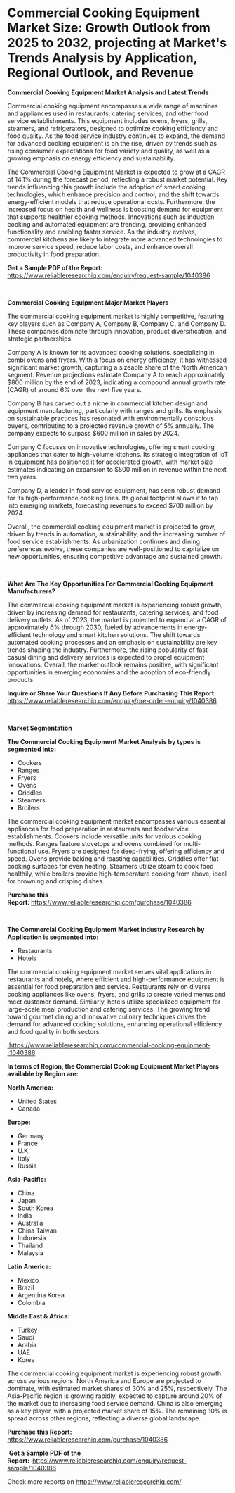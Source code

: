 <p><h1>Commercial Cooking Equipment Market Size: Growth Outlook from 2025 to 2032, projecting at Market's Trends Analysis by Application, Regional Outlook, and Revenue</h1></p><p><strong>Commercial Cooking Equipment Market Analysis and Latest Trends</strong></p>
<p><p>Commercial cooking equipment encompasses a wide range of machines and appliances used in restaurants, catering services, and other food service establishments. This equipment includes ovens, fryers, grills, steamers, and refrigerators, designed to optimize cooking efficiency and food quality. As the food service industry continues to expand, the demand for advanced cooking equipment is on the rise, driven by trends such as rising consumer expectations for food variety and quality, as well as a growing emphasis on energy efficiency and sustainability.</p><p>The Commercial Cooking Equipment Market is expected to grow at a CAGR of 14.1% during the forecast period, reflecting a robust market potential. Key trends influencing this growth include the adoption of smart cooking technologies, which enhance precision and control, and the shift towards energy-efficient models that reduce operational costs. Furthermore, the increased focus on health and wellness is boosting demand for equipment that supports healthier cooking methods. Innovations such as induction cooking and automated equipment are trending, providing enhanced functionality and enabling faster service. As the industry evolves, commercial kitchens are likely to integrate more advanced technologies to improve service speed, reduce labor costs, and enhance overall productivity in food preparation.</p></p>
<p><strong>Get a Sample PDF of the Report:&nbsp;</strong> <a href="https://www.reliableresearchiq.com/enquiry/request-sample/1040386?utm_campaign=3519&utm_medium=2&utm_source=Github&utm_content=ia&utm_term=08042025&utm_id=commercial-cooking-equipment">https://www.reliableresearchiq.com/enquiry/request-sample/1040386</a></p>
<p>&nbsp;</p>
<p><strong>Commercial Cooking Equipment Major Market Players</strong></p>
<p><p>The commercial cooking equipment market is highly competitive, featuring key players such as Company A, Company B, Company C, and Company D. These companies dominate through innovation, product diversification, and strategic partnerships.</p><p>Company A is known for its advanced cooking solutions, specializing in combi ovens and fryers. With a focus on energy efficiency, it has witnessed significant market growth, capturing a sizeable share of the North American segment. Revenue projections estimate Company A to reach approximately $800 million by the end of 2023, indicating a compound annual growth rate (CAGR) of around 6% over the next five years.</p><p>Company B has carved out a niche in commercial kitchen design and equipment manufacturing, particularly with ranges and grills. Its emphasis on sustainable practices has resonated with environmentally conscious buyers, contributing to a projected revenue growth of 5% annually. The company expects to surpass $600 million in sales by 2024.</p><p>Company C focuses on innovative technologies, offering smart cooking appliances that cater to high-volume kitchens. Its strategic integration of IoT in equipment has positioned it for accelerated growth, with market size estimates indicating an expansion to $500 million in revenue within the next two years.</p><p>Company D, a leader in food service equipment, has seen robust demand for its high-performance cooking lines. Its global footprint allows it to tap into emerging markets, forecasting revenues to exceed $700 million by 2024.</p><p>Overall, the commercial cooking equipment market is projected to grow, driven by trends in automation, sustainability, and the increasing number of food service establishments. As urbanization continues and dining preferences evolve, these companies are well-positioned to capitalize on new opportunities, ensuring competitive advantage and sustained growth.</p></p>
<p>&nbsp;</p>
<p><strong>What Are The Key Opportunities For Commercial Cooking Equipment Manufacturers?</strong></p>
<p><p>The commercial cooking equipment market is experiencing robust growth, driven by increasing demand for restaurants, catering services, and food delivery outlets. As of 2023, the market is projected to expand at a CAGR of approximately 6% through 2030, fueled by advancements in energy-efficient technology and smart kitchen solutions. The shift towards automated cooking processes and an emphasis on sustainability are key trends shaping the industry. Furthermore, the rising popularity of fast-casual dining and delivery services is expected to propel equipment innovations. Overall, the market outlook remains positive, with significant opportunities in emerging economies and the adoption of eco-friendly products.</p></p>
<p><strong>Inquire or Share Your Questions If Any Before Purchasing This Report:</strong> <a href="https://www.reliableresearchiq.com/enquiry/pre-order-enquiry/1040386?utm_campaign=3519&utm_medium=2&utm_source=Github&utm_content=ia&utm_term=08042025&utm_id=commercial-cooking-equipment">https://www.reliableresearchiq.com/enquiry/pre-order-enquiry/1040386</a></p>
<p>&nbsp;</p>
<p><strong>Market Segmentation</strong></p>
<p><strong>The Commercial Cooking Equipment Market Analysis by types is segmented into:</strong></p>
<p><ul><li>Cookers</li><li>Ranges</li><li>Fryers</li><li>Ovens</li><li>Griddles</li><li>Steamers</li><li>Broilers</li></ul></p>
<p><p>The commercial cooking equipment market encompasses various essential appliances for food preparation in restaurants and foodservice establishments. Cookers include versatile units for various cooking methods. Ranges feature stovetops and ovens combined for multi-functional use. Fryers are designed for deep-frying, offering efficiency and speed. Ovens provide baking and roasting capabilities. Griddles offer flat cooking surfaces for even heating. Steamers utilize steam to cook food healthily, while broilers provide high-temperature cooking from above, ideal for browning and crisping dishes.</p></p>
<p><strong>Purchase this Report:&nbsp;</strong><a href="https://www.reliableresearchiq.com/purchase/1040386?utm_campaign=3519&utm_medium=2&utm_source=Github&utm_content=ia&utm_term=08042025&utm_id=commercial-cooking-equipment">https://www.reliableresearchiq.com/purchase/1040386</a></p>
<p>&nbsp;</p>
<p><strong>The Commercial Cooking Equipment Market Industry Research by Application is segmented into:</strong></p>
<p><ul><li>Restaurants</li><li>Hotels</li></ul></p>
<p><p>The commercial cooking equipment market serves vital applications in restaurants and hotels, where efficient and high-performance equipment is essential for food preparation and service. Restaurants rely on diverse cooking appliances like ovens, fryers, and grills to create varied menus and meet customer demand. Similarly, hotels utilize specialized equipment for large-scale meal production and catering services. The growing trend toward gourmet dining and innovative culinary techniques drives the demand for advanced cooking solutions, enhancing operational efficiency and food quality in both sectors.</p></p>
<p><a href="https://www.reliableresearchiq.com/commercial-cooking-equipment-r1040386?utm_campaign=3519&utm_medium=2&utm_source=Github&utm_content=ia&utm_term=08042025&utm_id=commercial-cooking-equipment">&nbsp;https://www.reliableresearchiq.com/commercial-cooking-equipment-r1040386</a></p>
<p><strong>In terms of Region, the Commercial Cooking Equipment Market Players available by Region are:</strong></p>
<p>
    <p> <strong> North America: </strong>
        <ul>
            <li>United States</li>
            <li>Canada</li>
        </ul>
        </p> 
    <p> <strong> Europe: </strong>
        <ul>
            <li>Germany</li>
            <li>France</li>
            <li>U.K.</li>
            <li>Italy</li>
            <li>Russia</li>
        </ul>
        </p> 
    <p> <strong> Asia-Pacific: </strong>
        <ul>
            <li>China</li>
            <li>Japan</li>
            <li>South Korea</li>
            <li>India</li>
            <li>Australia</li>
            <li>China Taiwan</li>
            <li>Indonesia</li>
            <li>Thailand</li>
            <li>Malaysia</li>
        </ul>
        </p> 
    <p> <strong> Latin America: </strong>
        <ul>
            <li>Mexico</li>
            <li>Brazil</li>
            <li>Argentina Korea</li>
            <li>Colombia</li>
        </ul>
        </p> 
    <p> <strong> Middle East & Africa: </strong>
        <ul>
            <li>Turkey</li>
            <li>Saudi</li>
            <li>Arabia</li>
            <li>UAE</li>
            <li>Korea</li>
        </ul>
    </p>
    </p>
<p><p>The commercial cooking equipment market is experiencing robust growth across various regions. North America and Europe are projected to dominate, with estimated market shares of 30% and 25%, respectively. The Asia-Pacific region is growing rapidly, expected to capture around 20% of the market due to increasing food service demand. China is also emerging as a key player, with a projected market share of 15%. The remaining 10% is spread across other regions, reflecting a diverse global landscape.</p></p>
<p><strong>Purchase this Report: </strong><a href="https://www.reliableresearchiq.com/purchase/1040386?utm_campaign=3519&utm_medium=2&utm_source=Github&utm_content=ia&utm_term=08042025&utm_id=commercial-cooking-equipment">https://www.reliableresearchiq.com/purchase/1040386</a></p>
<p>&nbsp;<strong>Get a Sample PDF of the Report:&nbsp;&nbsp;</strong><a href="https://www.reliableresearchiq.com/enquiry/request-sample/1040386?utm_campaign=3519&utm_medium=2&utm_source=Github&utm_content=ia&utm_term=08042025&utm_id=commercial-cooking-equipment">https://www.reliableresearchiq.com/enquiry/request-sample/1040386</a></p>
<p><strong></strong></p>
<p>Check more reports on <a href="https://www.reliableresearchiq.com/?utm_campaign=3519&utm_medium=2&utm_source=Github&utm_content=ia&utm_term=08042025&utm_id=commercial-cooking-equipment">https://www.reliableresearchiq.com/</a></p>